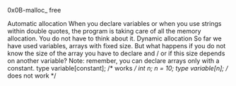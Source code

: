 0x0B-malloc_ free

Automatic allocation
When you declare variables or when you use strings within double quotes, the
program is taking care of all the memory allocation. You do not have to think about
it.
Dynamic allocation
So far we have used variables, arrays with fixed size. But what happens if you do
not know the size of the array you have to declare and / or if this size depends on
another variable?
Note: remember, you can declare arrays only with a constant.
type variable[constant]; /* works */
int n;
n = 10;
type variable[n]; /* does not work */


